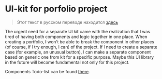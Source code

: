 # UI-kit for porfolio project

> Этот текст в русском переводе находится [здесь](https://github.com/Nmgix/nmgix-components/blob/main/README.md)

The urgent need for a separate UI kit came with the realization that I was tired of having both components and logic together in one place.
When creating a portfolio, I won't be able to break the component in other places (of course, if I try enough, I can) of the project. If I need to create a separate case (for example, an unusual button), I can make a separate component based on generic one from kit for a specific purpose.
Maybe this UI library in the future will become fundamental not only for this project.

Components Todo-list can be found [there](https://github.com/Nmgix/nmgix-components/blob/main/TODO_EN.md).
